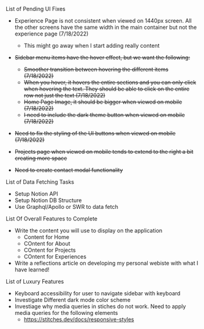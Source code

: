 List of Pending UI Fixes

-   Experience Page is not consistent when viewed on 1440px screen. All the other screens have the same width in the main container but not the experience page (7/18/2022)

    -   This might go away when I start adding really content

-   ~~Sidebar menu items have the hover effect, but we want the following:~~

    -   ~~Smoother transition between hovering the different items (7/18/2022)~~
    -   ~~When you hover, it hovers the entire sections and you can only click when hovering the text. They should be able to click on the entire row not just the text (7/18/2022)~~
    -   ~~Home Page Image, it should be bigger when viewed on mobile (7/18/2022)~~
    -   ~~I need to include the dark theme button when viewed on mobile (7/18/2022)~~

-   ~~Need to fix the styling of the UI buttons when viewed on mobile (7/18/2022)~~

-   ~~Projects page when viewed on mobile tends to extend to the right a bit creating more space~~

-   ~~Need to create contact modal functionality~~

List of Data Fetching Tasks

-   Setup Notion API
-   Setup Notion DB Structure
-   Use Graphql/Apollo or SWR to data fetch

List Of Overall Features to Complete

-   Write the content you will use to display on the application
    -   Content for Home
    -   COntent for About
    -   COntent for Projects
    -   COntent for Experiences
-   Write a reflections article on developing my personal webiste with what I have learned!

List of Luxury Features

-   Keyboard accessibility for user to navigate sidebar with keyboard
-   Investigate Different dark mode color scheme
-   Investiage why media queries in stiches do not work. Need to apply media queries for the following elements
    -   https://stitches.dev/docs/responsive-styles
